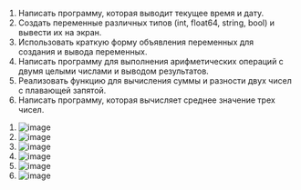 1) Написать программу, которая выводит текущее время и дату.
2) Создать переменные различных типов (int, float64, string, bool) и вывести их на экран.
3) Использовать краткую форму объявления переменных для создания и вывода переменных.
4) Написать программу для выполнения арифметических операций с двумя целыми числами и выводом результатов.
5) Реализовать функцию для вычисления суммы и разности двух чисел с плавающей запятой.
6) Написать программу, которая вычисляет среднее значение трех чисел.

1. ![image](https://github.com/user-attachments/assets/52259b0e-17dd-41b5-a0bc-5cc87ebab398)
2. ![image](https://github.com/user-attachments/assets/72851c8a-4b99-405e-a3b9-436b0d2a37a4)
3. ![image](https://github.com/user-attachments/assets/f3337586-8eb3-4812-9a86-93ae89c9cc5c)
4. ![image](https://github.com/user-attachments/assets/3a09dcc6-5c94-4ac3-aebc-f08e5cee7331)
5. ![image](https://github.com/user-attachments/assets/a17c2e09-8a12-4149-a02b-467ea86519d0)
6. ![image](https://github.com/user-attachments/assets/7655309d-e1a1-45fd-93b4-4142b7f31321)
